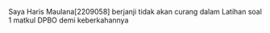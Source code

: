 Saya Haris Maulana[2209058] berjanji tidak akan curang dalam Latihan soal 1 matkul DPBO demi keberkahannya
